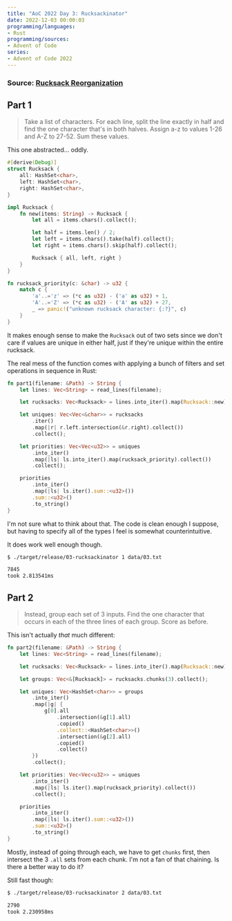 ```yaml
---
title: "AoC 2022 Day 3: Rucksackinator"
date: 2022-12-03 00:00:03
programming/languages:
- Rust
programming/sources:
- Advent of Code
series:
- Advent of Code 2022
---
```

### Source: [Rucksack Reorganization](https://adventofcode.com/2022/day/3)

## Part 1

> Take a list of characters. For each line, split the line exactly in half and find the one character that's in both halves. Assign a-z to values 1-26 and A-Z to 27-52. Sum these values. 

<!--more-->

This one abstracted... oddly. 

```rust
#[derive(Debug)]
struct Rucksack {
    all: HashSet<char>,
    left: HashSet<char>,
    right: HashSet<char>,
}

impl Rucksack {
    fn new(items: String) -> Rucksack {
        let all = items.chars().collect();

        let half = items.len() / 2;
        let left = items.chars().take(half).collect();
        let right = items.chars().skip(half).collect();

        Rucksack { all, left, right }
    }
}

fn rucksack_priority(c: &char) -> u32 {
    match c {
        'a'..='z' => (*c as u32) - ('a' as u32) + 1,
        'A'..='Z' => (*c as u32) - ('A' as u32) + 27,
        _ => panic!("unknown rucksack character: {:?}", c)
    }
}
```

It makes enough sense to make the `Rucksack` out of two sets since we don't care if values are unique in either half, just if they're unique within the entire rucksack. 

The real mess of the function comes with applying a bunch of filters and set operations in sequence in Rust:

```rust
fn part1(filename: &Path) -> String {
    let lines: Vec<String> = read_lines(filename);

    let rucksacks: Vec<Rucksack> = lines.into_iter().map(Rucksack::new).collect();

    let uniques: Vec<Vec<&char>> = rucksacks
        .iter()
        .map(|r| r.left.intersection(&r.right).collect())
        .collect();

    let priorities: Vec<Vec<u32>> = uniques
        .into_iter()
        .map(|ls| ls.into_iter().map(rucksack_priority).collect())
        .collect();

    priorities
        .into_iter()
        .map(|ls| ls.iter().sum::<u32>())
        .sum::<u32>()
        .to_string()
}
```

I'm not sure what to think about that. The code is clean enough I suppose, but having to specify all of the types I feel is somewhat counterintuitive. 

It does work well enough though. 

```bash
$ ./target/release/03-rucksackinator 1 data/03.txt

7845
took 2.813541ms
```

## Part 2

> Instead, group each set of 3 inputs. Find the one character that occurs in each of the three lines of each group. Score as before. 

This isn't actually *that* much different:

```rust
fn part2(filename: &Path) -> String {
    let lines: Vec<String> = read_lines(filename);

    let rucksacks: Vec<Rucksack> = lines.into_iter().map(Rucksack::new).collect();

    let groups: Vec<&[Rucksack]> = rucksacks.chunks(3).collect();

    let uniques: Vec<HashSet<char>> = groups
        .into_iter()
        .map(|g| {
            g[0].all
                .intersection(&g[1].all)
                .copied()
                .collect::<HashSet<char>>()
                .intersection(&g[2].all)
                .copied()
                .collect()
        })
        .collect();

    let priorities: Vec<Vec<u32>> = uniques
        .into_iter()
        .map(|ls| ls.iter().map(rucksack_priority).collect())
        .collect();

    priorities
        .into_iter()
        .map(|ls| ls.iter().sum::<u32>())
        .sum::<u32>()
        .to_string()
}
```

Mostly, instead of going through each, we have to get `chunks` first, then intersect the 3 `.all` sets from each chunk. I'm not a fan of that chaining. Is there a better way to do it? 

Still fast though:

```bash
$ ./target/release/03-rucksackinator 2 data/03.txt

2790
took 2.230958ms
```
